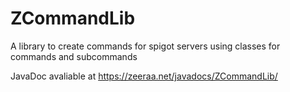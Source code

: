 # ZCommandLib
A library to create commands for spigot servers using classes for commands and subcommands

JavaDoc avaliable at
https://zeeraa.net/javadocs/ZCommandLib/
